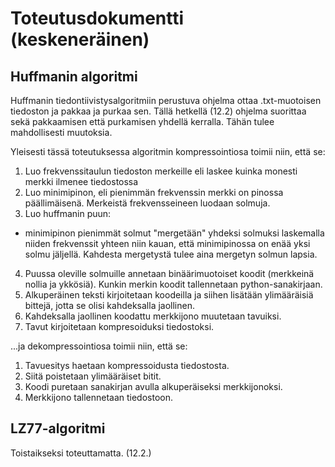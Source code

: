 # Toteutusdokumentti (keskeneräinen)

## Huffmanin algoritmi

Huffmanin tiedontiivistysalgoritmiin perustuva ohjelma ottaa .txt-muotoisen tiedoston ja pakkaa ja purkaa sen. Tällä hetkellä (12.2) ohjelma suorittaa sekä pakkaamisen että purkamisen yhdellä kerralla.
Tähän tulee mahdollisesti muutoksia.

Yleisesti tässä toteutuksessa algoritmin kompressointiosa toimii niin, että se:
1. Luo frekvenssitaulun tiedoston merkeille eli laskee kuinka monesti merkki ilmenee tiedostossa
2. Luo minimipinon, eli pienimmän frekvenssin merkki on pinossa päällimäisenä. Merkeistä frekvensseineen luodaan solmuja.
3. Luo huffmanin puun:
  - minimipinon pienimmät solmut "mergetään" yhdeksi solmuksi laskemalla niiden frekvenssit yhteen niin kauan, että minimipinossa on enää yksi solmu jäljellä. Kahdesta mergetystä tulee aina mergetyn solmun lapsia.
4. Puussa oleville solmuille annetaan binäärimuotoiset koodit (merkkeinä nollia ja ykkösiä). Kunkin merkin koodit tallennetaan python-sanakirjaan.
5. Alkuperäinen teksti kirjoitetaan koodeilla ja siihen lisätään ylimääräisiä bittejä, jotta se olisi kahdeksalla jaollinen.
6. Kahdeksalla jaollinen koodattu merkkijono muutetaan tavuiksi.
7. Tavut kirjoitetaan kompresoiduksi tiedostoksi.

...ja dekompressointiosa toimii niin, että se:
1. Tavuesitys haetaan kompressoidusta tiedostosta.
2. Siitä poistetaan ylimääräiset bitit.
3. Koodi puretaan sanakirjan avulla alkuperäiseksi merkkijonoksi.
4. Merkkijono tallennetaan tiedostoon.



## LZ77-algoritmi

Toistaikseksi toteuttamatta. (12.2.)
